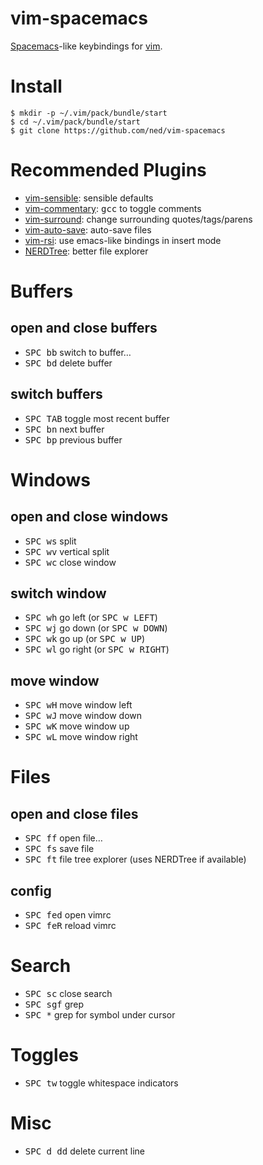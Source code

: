 # vim-spacemacs

[Spacemacs](http://spacemacs.org)-like keybindings for [vim](http://vim.org).

# Install

```
$ mkdir -p ~/.vim/pack/bundle/start
$ cd ~/.vim/pack/bundle/start
$ git clone https://github.com/ned/vim-spacemacs
```

# Recommended Plugins

- [vim-sensible](https://github.com/tpope/vim-sensible): sensible defaults
- [vim-commentary](https://github.com/tpope/vim-commentary): <kbd>gcc</kbd> to toggle comments
- [vim-surround](https://github.com/tpope/vim-surround): change surrounding quotes/tags/parens
- [vim-auto-save](https://github.com/vim-scripts/vim-auto-save): auto-save files
- [vim-rsi](https://github.com/tpope/vim-rsi): use emacs-like bindings in insert mode
- [NERDTree](https://github.com/scrooloose/nerdtree): better file explorer

# Buffers

## open and close buffers

- <kbd>SPC bb</kbd> switch to buffer…
- <kbd>SPC bd</kbd> delete buffer

## switch buffers
- <kbd>SPC TAB</kbd> toggle most recent buffer
- <kbd>SPC bn</kbd> next buffer
- <kbd>SPC bp</kbd> previous buffer


# Windows

## open and close windows

- <kbd>SPC ws</kbd> split
- <kbd>SPC wv</kbd> vertical split
- <kbd>SPC wc</kbd> close window

## switch window

- <kbd>SPC wh</kbd> go left (or <kbd>SPC w LEFT</kbd>)
- <kbd>SPC wj</kbd> go down (or <kbd>SPC w DOWN</kbd>)
- <kbd>SPC wk</kbd> go up (or <kbd>SPC w UP</kbd>)
- <kbd>SPC wl</kbd> go right (or <kbd>SPC w RIGHT</kbd>)

## move window

- <kbd>SPC wH</kbd> move window left
- <kbd>SPC wJ</kbd> move window down
- <kbd>SPC wK</kbd> move window up
- <kbd>SPC wL</kbd> move window right


# Files

## open and close files

- <kbd>SPC ff</kbd> open file…
- <kbd>SPC fs</kbd> save file
- <kbd>SPC ft</kbd> file tree explorer (uses NERDTree if available)

## config

- <kbd>SPC fed</kbd> open vimrc
- <kbd>SPC feR</kbd> reload vimrc


# Search

- <kbd>SPC sc</kbd> close search
- <kbd>SPC sgf</kbd> grep
- <kbd>SPC *</kbd> grep for symbol under cursor


# Toggles

- <kbd>SPC tw</kbd> toggle whitespace indicators


# Misc

- <kbd>SPC d dd</kbd> delete current line
